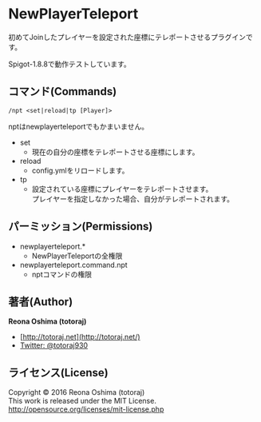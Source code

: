 # NewPlayerTeleport

初めてJoinしたプレイヤーを設定された座標にテレポートさせるプラグインです。

Spigot-1.8.8で動作テストしています。

## コマンド(Commands)

`/npt <set|reload|tp [Player]>`

nptはnewplayerteleportでもかまいません。

* set
  - 現在の自分の座標をテレポートさせる座標にします。
* reload
  - config.ymlをリロードします。
* tp
  - 設定されている座標にプレイヤーをテレポートさせます。  
プレイヤーを指定しなかった場合、自分がテレポートされます。

## パーミッション(Permissions)

* newplayerteleport.*
  - NewPlayerTeleportの全権限
* newplayerteleport.command.npt
  - nptコマンドの権限


## 著者(Author)
**Reona Oshima (totoraj)**
* [http://totoraj.net](http://totoraj.net/)
* [Twitter: @totoraj930](https://twitter.com/totoraj930/)


## ライセンス(License)
Copyright &copy; 2016 Reona Oshima (totoraj)  
This work is released  under the MIT License.  
<http://opensource.org/licenses/mit-license.php>

